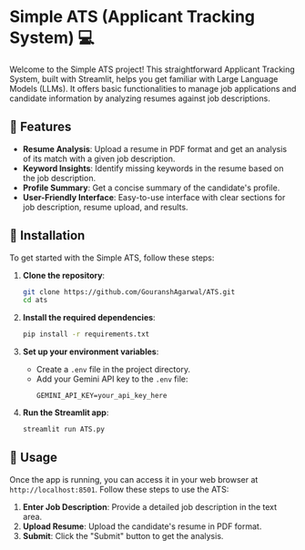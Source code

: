 # Simple ATS (Applicant Tracking System) 💻

Welcome to the Simple ATS project! This straightforward Applicant Tracking System, built with Streamlit, helps you get familiar with Large Language Models (LLMs). It offers basic functionalities to manage job applications and candidate information by analyzing resumes against job descriptions.


## 🌟 Features

- **Resume Analysis**: Upload a resume in PDF format and get an analysis of its match with a given job description.
- **Keyword Insights**: Identify missing keywords in the resume based on the job description.
- **Profile Summary**: Get a concise summary of the candidate's profile.
- **User-Friendly Interface**: Easy-to-use interface with clear sections for job description, resume upload, and results.

## 🚀 Installation

To get started with the Simple ATS, follow these steps:

1. **Clone the repository**:
    ```bash
    git clone https://github.com/GouranshAgarwal/ATS.git
    cd ats
    ```

2. **Install the required dependencies**:
    ```bash
    pip install -r requirements.txt
    ```

3. **Set up your environment variables**:
    - Create a `.env` file in the project directory.
    - Add your Gemini API key to the `.env` file:
      ```env
      GEMINI_API_KEY=your_api_key_here
      ```

4. **Run the Streamlit app**:
    ```bash
    streamlit run ATS.py
    ```

## 📝 Usage

Once the app is running, you can access it in your web browser at `http://localhost:8501`. Follow these steps to use the ATS:

1. **Enter Job Description**: Provide a detailed job description in the text area.
2. **Upload Resume**: Upload the candidate's resume in PDF format.
3. **Submit**: Click the "Submit" button to get the analysis.



